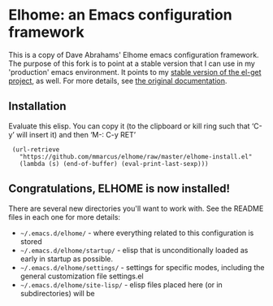 # Elhome: an Emacs configuration framework

This is a copy of Dave Abrahams' Elhome emacs configuration
framework. The purpose of this fork is to point at a stable version
that I can use in my 'production' emacs environment. It points to my
[stable version of the el-get project](https://github.com/mmarcus/el-get),
as well. For more details, see
[the original documentation](https://github.com/dabrahams/elhome/blob/master/README.markdown).


## Installation

Evaluate this elisp.  You can copy it (to the clipboard or kill
ring such that ‘C-y’ will insert it) and then ‘M-: C-y RET’

     (url-retrieve
       "https://github.com/mmarcus/elhome/raw/master/elhome-install.el"
       (lambda (s) (end-of-buffer) (eval-print-last-sexp)))

## Congratulations, ELHOME is now installed!

There are several new directories you'll want to work with.  See the
README files in each one for more details:

* `~/.emacs.d/elhome/` - where everything related to this configuration is stored
* `~/.emacs.d/elhome/startup/` - elisp that is unconditionally loaded as
  early in startup as possible.
* `~/.emacs.d/elhome/settings/` - settings for specific modes, including
  the general customization file settings.el
* `~/.emacs.d/elhome/site-lisp/` - elisp files placed here (or in subdirectories) will be 
